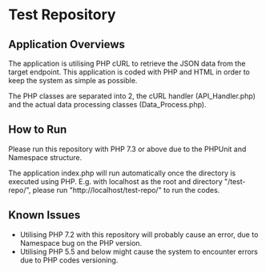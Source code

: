# Test Repository

## Application Overviews
The application is utilising PHP cURL to retrieve the JSON data from the target endpoint.
This application is coded with PHP and HTML in order to keep the system as simple as possible.

The PHP classes are separated into 2, the cURL handler (API_Handler.php) and the actual data processing classes (Data_Process.php).


## How to Run
Please run this repository with PHP 7.3 or above due to the PHPUnit and Namespace structure.

The application index.php will run automatically once the directory is executed using PHP.
E.g. with localhost as the root and directory "/test-repo/", please run "http://localhost/test-repo/" to run the codes.


## Known Issues
- Utilising PHP 7.2 with this repository will probably cause an error, due to Namespace bug on the PHP version.
- Utilising PHP 5.5 and below might cause the system to encounter errors due to PHP codes versioning.